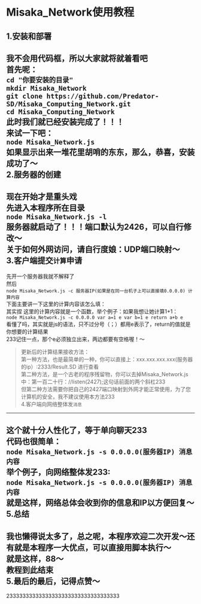 Misaka_Network使用教程
===
1.安装和部署
---
我不会用代码框，所以大家就将就着看吧<br>
首先呢：<br>
`cd "你要安装的目录"`<br>
`mkdir Misaka_Network`<br>
`git clone https://github.com/Predator-SD/Misaka_Computing_Network.git `<br>
`cd Misaka_Computing_Network `<br>
此时我们就已经安装完成了！！！<br>
来试一下吧：<br>
`node Misaka_Network.js` <br>
如果显示出来一堆花里胡哨的东东，那么，恭喜，安装成功了～ <br>
2.服务器的创建
---
现在开始才是重头戏<br>
先进入本程序所在目录<br>
`node Misaka_Network.js -l`<br>
服务器就启动了！！！端口默认为2426，可以自行修改～<br>
关于如何外网访问，请自行度娘：UDP端口映射～<br>
3.客户端提交`计算`申请
---
先开一个服务器我就不解释了<br>
然后<br>
`node Misaka_Network.js -c 服务器IP(如果是在同一台机子上可以直接填0.0.0.0) 计算内容`<br>
下面主要讲一下这里的计算内容该怎么填：<br>
其实捏 这里的计算内容就是一个函数，举个例子：如果我想让她计算1+1：<br>
`node Misaka_Network.js -c 0.0.0.0 var a=1 e var b=1 e return a+b e`<br>
看懂了吗，其实就是js的语法，只不过分号（；）都用e表示了，return的值就是你想要的计算结果<br>
233记住一点，那个e必须独立出来，两边都要有空格喔！～<br>
>更新后的计算结果接收方法：<br>
第一种方法，也是最简单的一种，你可以直接上：xxx.xxx.xxx.xxx(服务器的ip）:2333/Result.SD 进行查看<br>
第二种方法，是一个古老的程序残留物，你可以去掉Misaka_Network.js中：第一百二十行：//listen(2427);这句话前面的两个斜杠233<br>
但第二种方法需要你把自己的2427端口映射到外网才能正常使用，为了您计算机的安全，我不建议使用本方法233<br>
4.客户端向网络整体发`消息`
---
这个就十分人性化了，等于单向聊天233<br>
代码也很简单：<br>
`node Misaka_Network.js -s 0.0.0.0(服务器IP) 消息内容`<br>
举个例子，向网络整体发233:<br>
`node Misaka_Network.js -s 0.0.0.0(服务器IP) 消息内容`<br>
就是这样，网络总体会收到你的信息和IP以方便回复～<br>
5.总结
---
我也懒得说太多了，总之呢，本程序欢迎二次开发～还有就是本程序一大优点，可以直接用脚本执行～<br>
就是这样，88～<br>
教程到此结束<br>
5.最后的最后，记得点赞～
---
23333333333333333333333333333333333<br>
